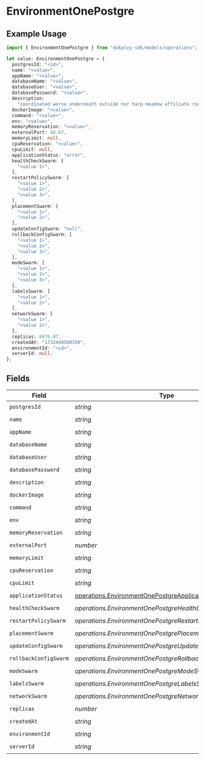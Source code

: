 # EnvironmentOnePostgre

## Example Usage

```typescript
import { EnvironmentOnePostgre } from "dokploy-sdk/models/operations";

let value: EnvironmentOnePostgre = {
  postgresId: "<id>",
  name: "<value>",
  appName: "<value>",
  databaseName: "<value>",
  databaseUser: "<value>",
  databasePassword: "<value>",
  description:
    "coordinated worse underneath outside nor harp meadow affiliate roadway under",
  dockerImage: "<value>",
  command: "<value>",
  env: "<value>",
  memoryReservation: "<value>",
  externalPort: 40.67,
  memoryLimit: null,
  cpuReservation: "<value>",
  cpuLimit: null,
  applicationStatus: "error",
  healthCheckSwarm: [
    "<value 1>",
  ],
  restartPolicySwarm: [
    "<value 1>",
    "<value 2>",
    "<value 3>",
  ],
  placementSwarm: [
    "<value 1>",
    "<value 2>",
  ],
  updateConfigSwarm: "null",
  rollbackConfigSwarm: [
    "<value 1>",
    "<value 2>",
    "<value 3>",
  ],
  modeSwarm: [
    "<value 1>",
    "<value 2>",
    "<value 3>",
  ],
  labelsSwarm: [
    "<value 1>",
    "<value 2>",
  ],
  networkSwarm: [
    "<value 1>",
    "<value 2>",
  ],
  replicas: 8476.07,
  createdAt: "1732448580350",
  environmentId: "<id>",
  serverId: null,
};
```

## Fields

| Field                                                                                                                  | Type                                                                                                                   | Required                                                                                                               | Description                                                                                                            |
| ---------------------------------------------------------------------------------------------------------------------- | ---------------------------------------------------------------------------------------------------------------------- | ---------------------------------------------------------------------------------------------------------------------- | ---------------------------------------------------------------------------------------------------------------------- |
| `postgresId`                                                                                                           | *string*                                                                                                               | :heavy_check_mark:                                                                                                     | N/A                                                                                                                    |
| `name`                                                                                                                 | *string*                                                                                                               | :heavy_check_mark:                                                                                                     | N/A                                                                                                                    |
| `appName`                                                                                                              | *string*                                                                                                               | :heavy_check_mark:                                                                                                     | N/A                                                                                                                    |
| `databaseName`                                                                                                         | *string*                                                                                                               | :heavy_check_mark:                                                                                                     | N/A                                                                                                                    |
| `databaseUser`                                                                                                         | *string*                                                                                                               | :heavy_check_mark:                                                                                                     | N/A                                                                                                                    |
| `databasePassword`                                                                                                     | *string*                                                                                                               | :heavy_check_mark:                                                                                                     | N/A                                                                                                                    |
| `description`                                                                                                          | *string*                                                                                                               | :heavy_check_mark:                                                                                                     | N/A                                                                                                                    |
| `dockerImage`                                                                                                          | *string*                                                                                                               | :heavy_check_mark:                                                                                                     | N/A                                                                                                                    |
| `command`                                                                                                              | *string*                                                                                                               | :heavy_check_mark:                                                                                                     | N/A                                                                                                                    |
| `env`                                                                                                                  | *string*                                                                                                               | :heavy_check_mark:                                                                                                     | N/A                                                                                                                    |
| `memoryReservation`                                                                                                    | *string*                                                                                                               | :heavy_check_mark:                                                                                                     | N/A                                                                                                                    |
| `externalPort`                                                                                                         | *number*                                                                                                               | :heavy_check_mark:                                                                                                     | N/A                                                                                                                    |
| `memoryLimit`                                                                                                          | *string*                                                                                                               | :heavy_check_mark:                                                                                                     | N/A                                                                                                                    |
| `cpuReservation`                                                                                                       | *string*                                                                                                               | :heavy_check_mark:                                                                                                     | N/A                                                                                                                    |
| `cpuLimit`                                                                                                             | *string*                                                                                                               | :heavy_check_mark:                                                                                                     | N/A                                                                                                                    |
| `applicationStatus`                                                                                                    | [operations.EnvironmentOnePostgreApplicationStatus](../../models/operations/environmentonepostgreapplicationstatus.md) | :heavy_check_mark:                                                                                                     | N/A                                                                                                                    |
| `healthCheckSwarm`                                                                                                     | *operations.EnvironmentOnePostgreHealthCheckSwarmUnion*                                                                | :heavy_check_mark:                                                                                                     | N/A                                                                                                                    |
| `restartPolicySwarm`                                                                                                   | *operations.EnvironmentOnePostgreRestartPolicySwarmUnion*                                                              | :heavy_check_mark:                                                                                                     | N/A                                                                                                                    |
| `placementSwarm`                                                                                                       | *operations.EnvironmentOnePostgrePlacementSwarmUnion*                                                                  | :heavy_check_mark:                                                                                                     | N/A                                                                                                                    |
| `updateConfigSwarm`                                                                                                    | *operations.EnvironmentOnePostgreUpdateConfigSwarmUnion*                                                               | :heavy_check_mark:                                                                                                     | N/A                                                                                                                    |
| `rollbackConfigSwarm`                                                                                                  | *operations.EnvironmentOnePostgreRollbackConfigSwarmUnion*                                                             | :heavy_check_mark:                                                                                                     | N/A                                                                                                                    |
| `modeSwarm`                                                                                                            | *operations.EnvironmentOnePostgreModeSwarmUnion*                                                                       | :heavy_check_mark:                                                                                                     | N/A                                                                                                                    |
| `labelsSwarm`                                                                                                          | *operations.EnvironmentOnePostgreLabelsSwarmUnion*                                                                     | :heavy_check_mark:                                                                                                     | N/A                                                                                                                    |
| `networkSwarm`                                                                                                         | *operations.EnvironmentOnePostgreNetworkSwarmUnion*                                                                    | :heavy_check_mark:                                                                                                     | N/A                                                                                                                    |
| `replicas`                                                                                                             | *number*                                                                                                               | :heavy_check_mark:                                                                                                     | N/A                                                                                                                    |
| `createdAt`                                                                                                            | *string*                                                                                                               | :heavy_check_mark:                                                                                                     | N/A                                                                                                                    |
| `environmentId`                                                                                                        | *string*                                                                                                               | :heavy_check_mark:                                                                                                     | N/A                                                                                                                    |
| `serverId`                                                                                                             | *string*                                                                                                               | :heavy_check_mark:                                                                                                     | N/A                                                                                                                    |